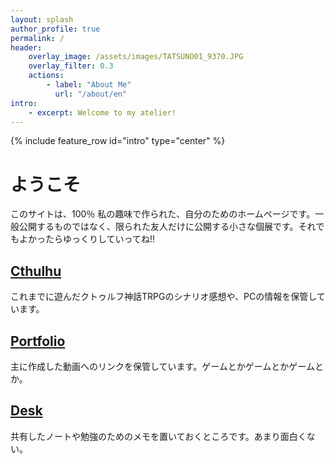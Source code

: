 ```yaml
---
layout: splash
author_profile: true
permalink: /
header:
    overlay_image: /assets/images/TATSUNO01_9370.JPG
    overlay_filter: 0.3
    actions:
        - label: "About Me"
          url: "/about/en"
intro: 
    - excerpt: Welcome to my atelier!
--- 
```



{% include feature_row id="intro" type="center" %}

# ようこそ

このサイトは、100％ 私の趣味で作られた、自分のためのホームページです。一般公開するものではなく、限られた友人だけに公開する小さな個展です。それでもよかったらゆっくりしていってね!!

## [Cthulhu](/cthulhu)
これまでに遊んだクトゥルフ神話TRPGのシナリオ感想や、PCの情報を保管しています。
## [Portfolio](/portfolio)
主に作成した動画へのリンクを保管しています。ゲームとかゲームとかゲームとか。
## [Desk](/desk)
共有したノートや勉強のためのメモを置いておくところです。あまり面白くない。

